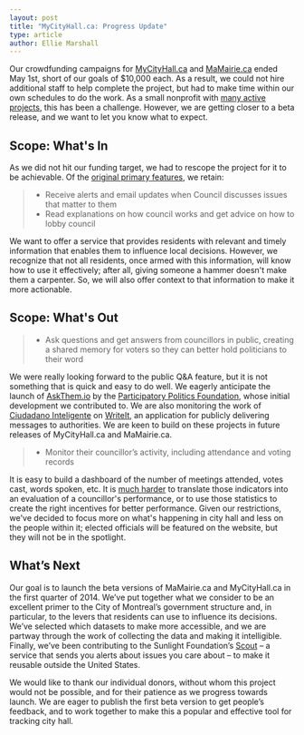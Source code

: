 ```yaml
---
layout: post
title: "MyCityHall.ca: Progress Update"
type: article
author: Ellie Marshall
---
```

Our crowdfunding campaigns for [MyCityHall.ca](http://www.indiegogo.com/projects/mycityhall-ca-toronto/x/1598726) and [MaMairie.ca](http://www.indiegogo.com/projects/mamairie-ca-montreal/x/1598726) ended May 1st, short of our goals of $10,000 each. As a result, we could not hire additional staff to help complete the project, but had to make time within our own schedules to do the work. As a small nonprofit with [many active projects](http://opennorth.ca/work/), this has been a challenge. However, we are getting closer to a beta release, and we want to let you know what to expect.

## Scope: What's In

As we did not hit our funding target, we had to rescope the project for it to be achievable. Of the [original primary features](http://blog.opennorth.ca/2013/02/19/introducing-mycityhall/), we retain:

> * Receive alerts and email updates when Council discusses issues that matter to them
> * Read explanations on how council works and get advice on how to lobby council

We want to offer a service that provides residents with relevant and timely information that enables them to influence local decisions. However, we recognize that not all residents, once armed with this information, will know how to use it effectively; after all, giving someone a hammer doesn't make them a carpenter. So, we will also offer context to that information to make it more actionable.

## Scope: What's Out

> * Ask questions and get answers from councillors in public, creating a shared memory for voters so they can better hold politicians to their word

We were really looking forward to the public Q&A feature, but it is not something that is quick and easy to do well. We eagerly anticipate the launch of [AskThem.io](http://askthem.io/) by the [Participatory Politics Foundation](http://www.participatorypolitics.org/), whose initial development we contributed to. We are also monitoring the work of [Ciudadano Inteligente](http://www.ciudadanointeligente.org/?lang=en) on [WriteIt](https://github.com/ciudadanointeligente/write-it), an application for publicly delivering messages to authorities. We are keen to build on these projects in future releases of MyCityHall.ca and MaMairie.ca.

> * Monitor their councillor’s activity, including attendance and voting records

It is easy to build a dashboard of the number of meetings attended, votes cast, words spoken, etc. It is [much harder](http://matthewandrews.typepad.com/mattandrews/2013/05/good-or-good-looking-governance-that-is-the-question.html) to translate those indicators into an evaluation of a councillor's performance, or to use those statistics to create the right incentives for better performance. Given our restrictions, we've decided to focus more on what's happening in city hall and less on the people within it; elected officials will be featured on the website, but they will not be in the spotlight.

## What’s Next

Our goal is to launch the beta versions of MaMairie.ca and MyCityHall.ca in the first quarter of 2014. We’ve put together what we consider to be an excellent primer to the City of Montreal’s government structure and, in particular, to the levers that residents can use to influence its decisions. We’ve selected which datasets to make more accessible, and we are partway through the work of collecting the data and making it intelligible. Finally, we’ve been contributing to the Sunlight Foundation’s [Scout](https://scout.sunlightfoundation.com/) – a service that sends you alerts about issues you care about – to make it reusable outside the United States.

We would like to thank our individual donors, without whom this project would not be possible, and for their patience as we progress towards launch. We are eager to publish the first beta version to get people’s feedback, and to work together to make this a popular and effective tool for tracking city hall.
